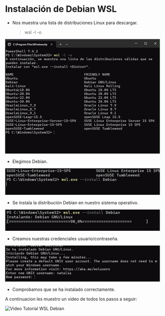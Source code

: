 
# Instalación de Debian WSL

- Nos muestra una lista de distribuciones Linux para descargar.
  > wsl -l -o

![captura](/img/captura5.png)

- Elegimos Debian.

![captura](/img/captura7.png)


- Se instala la distribución Debian en nuestro sistema operativo.

![captura](/img/captura8.png)

- Creamos nuestras credenciales usuario/contraseña.

![captura](/img/captura9.png)

- Comprobamos que se ha instalado correctamente.

A continuacion les muestro un video de todos los pasos a seguir:

![Video Tutorial WSL Debian](https://youtu.be/njylpAOhonY)

